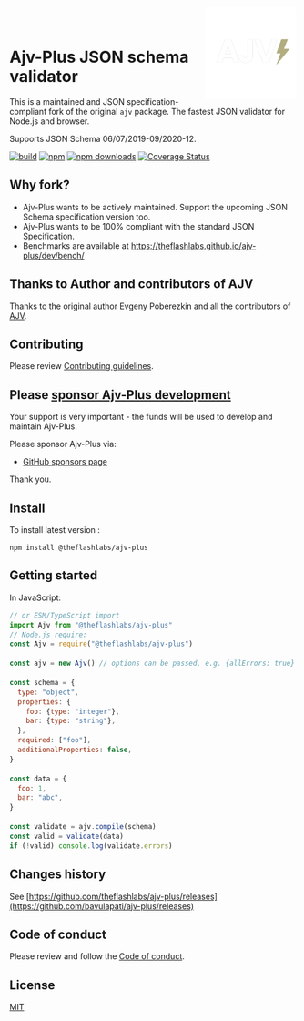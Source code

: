 <img align="right" alt="Ajv-Plus logo" width="160" src="./docs/.vuepress/public/img/ajv-plus.png">

&nbsp;

# Ajv-Plus JSON schema validator

This is a maintained and JSON specification-compliant fork of the original `ajv` package.
The fastest JSON validator for Node.js and browser.

Supports JSON Schema 06/07/2019-09/2020-12.

[![build](https://github.com/theflashlabs/ajv-plus/actions/workflows/build.yml/badge.svg)](https://github.com/theflashlabs/ajv-plus/actions?query=workflow%3Abuild)
[![npm](https://img.shields.io/npm/v/@theflashlabs/ajv-plus.svg)](https://www.npmjs.com/package/@theflashlabs/ajv-plus)
[![npm downloads](https://img.shields.io/npm/dm/@theflashlabs/ajv-plus.svg)](https://www.npmjs.com/package/@theflashlabs/ajv-plus)
[![Coverage Status](https://coveralls.io/repos/github/theflashlabs/ajv-plus/badge.svg?branch=main)](https://coveralls.io/github/theflashlabs/ajv-plus?branch=main)

## Why fork?

- Ajv-Plus wants to be actively maintained. Support the upcoming JSON Schema specification version too.
- Ajv-Plus wants to be 100% compliant with the standard JSON Specification.
- Benchmarks are available at https://theflashlabs.github.io/ajv-plus/dev/bench/

## Thanks to Author and contributors of AJV

Thanks to the original author Evgeny Poberezkin and all the contributors of [AJV](https://github.com/ajv-validator/ajv).

## Contributing

Please review [Contributing guidelines](./CONTRIBUTING.md).

## <a name="sponsors"></a>Please [sponsor Ajv-Plus development](https://github.com/sponsors/bavulapati)

Your support is very important - the funds will be used to develop and maintain Ajv-Plus.

Please sponsor Ajv-Plus via:

- [GitHub sponsors page](https://github.com/sponsors/bavulapati)

Thank you.

## Install

To install latest version :

```
npm install @theflashlabs/ajv-plus
```

## <a name="usage"></a>Getting started

In JavaScript:

```javascript
// or ESM/TypeScript import
import Ajv from "@theflashlabs/ajv-plus"
// Node.js require:
const Ajv = require("@theflashlabs/ajv-plus")

const ajv = new Ajv() // options can be passed, e.g. {allErrors: true}

const schema = {
  type: "object",
  properties: {
    foo: {type: "integer"},
    bar: {type: "string"},
  },
  required: ["foo"],
  additionalProperties: false,
}

const data = {
  foo: 1,
  bar: "abc",
}

const validate = ajv.compile(schema)
const valid = validate(data)
if (!valid) console.log(validate.errors)
```

## Changes history

See [https://github.com/theflashlabs/ajv-plus/releases](https://github.com/bavulapati/ajv-plus/releases)

## Code of conduct

Please review and follow the [Code of conduct](./CODE_OF_CONDUCT.md).

## License

[MIT](./LICENSE)
